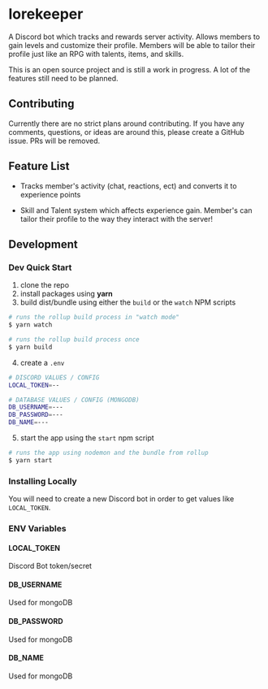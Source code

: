 # lorekeeper

A Discord bot which tracks and rewards server activity. Allows members to gain levels and customize their profile. Members will be able to tailor their profile just like an RPG with talents, items, and skills.

This is an open source project and is still a work in progress. A lot of the features still need to be planned.

## Contributing

Currently there are no strict plans around contributing. If you have any comments, questions, or ideas are around this, please create a GitHub issue. PRs will be removed.

## Feature List

- Tracks member's activity (chat, reactions, ect) and converts it to experience points

- Skill and Talent system which affects experience gain. Member's can tailor their profile to the way they interact with the server!

## Development

### **Dev Quick Start**

1. clone the repo
2. install packages using **yarn**
3. build dist/bundle using either the `build` or the `watch` NPM scripts

```bash
# runs the rollup build process in "watch mode"
$ yarn watch

# runs the rollup build process once
$ yarn build
```

4. create a `.env`

```bash
# DISCORD VALUES / CONFIG
LOCAL_TOKEN=--

# DATABASE VALUES / CONFIG (MONGODB)
DB_USERNAME=---
DB_PASSWORD=---
DB_NAME=---
```

5. start the app using the `start` npm script

```bash
# runs the app using nodemon and the bundle from rollup
$ yarn start
```

### Installing Locally

You will need to create a new Discord bot in order to get values like `LOCAL_TOKEN`.

### ENV Variables

#### LOCAL_TOKEN

Discord Bot token/secret

#### DB_USERNAME

Used for mongoDB

#### DB_PASSWORD

Used for mongoDB

#### DB_NAME

Used for mongoDB
